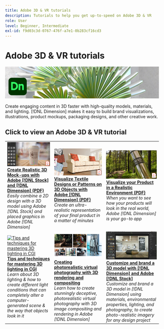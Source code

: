 ```yaml
---
title: Adobe 3D & VR tutorials
description: Tutorials to help you get up-to-speed on Adobe 3D & VR
role: User
level: Beginner, Intermediate
exl-id: f9d03c3d-0767-476f-a7e1-0b283cf16cd3
---
```

# Adobe 3D & VR tutorials

![Creative Cloud Hero Image](../assets/Dimenio.jpg)

Create engaging content in 3D faster with high-quality models, materials, and lighting. [!DNL Dimension] makes it easy to build brand visualizations, illustrations, product mockups, packaging designs, and other creative work.

## Click to view an Adobe 3D & VR tutorial

<table>
<tr>
 <td>
   <a href="assets/CreateRealistic3DMockupswithAdobeStockandDimension.pdf">
      <img alt="Create Realistic 3D Mock-ups with Adobe [!DNL Stock] and [!DNL Dimension]" src="assets/CreateRealistic3DMockupswithAdobeStockandDimension.jpg" />
   </a>
    <div>
   <a href="assets/CreateRealistic3DMockupswithAdobeStockandDimension.pdf"><strong>Create Realistic 3D Mock-ups with Adobe [!DNL Stock] and [!DNL Dimension] (PDF)</strong></a>
    </div>
    <em>Easily combine a 2D design with a 3D model using Adobe [!DNL Stock] and placed graphics in Adobe [!DNL Dimension]</em>
    <br>
  </td>
  <td>
   <a href="assets/VisualizeTextileDesignsorPatternson3DObjectswithAdobeDimension.pdf">
      <img alt="Visualize Textile Designs or Patterns on 3D Objects with Adobe [!DNL Dimension]" src="assets/VisualizeTextileDesignsorPatternson3DObjectswithAdobeDimension.jpg" />
   </a>
    <div>
   <a href="assets/VisualizeTextileDesignsorPatternson3DObjectswithAdobeDimension.pdf"><strong>Visualize Textile Designs or Patterns on 3D Objects with Adobe [!DNL Dimension] (PDF)</strong></a>
    </div>
    <em>Create an ultra-realistic representation of your final product in a matter of minutes</em>
    <br>
  </td>
  <td>
   <a href="../cce/assets/VisualizeyourProductinaRealisticEnvironment.pdf">
      <img alt="Visualize your Product in a Realistic Environment" src="assets/VisualizeyourProductinaRealisticEnvironment.jpg" />
   </a>
    <div>
   <a href="../cce/assets/VisualizeyourProductinaRealisticEnvironment.pdf"><strong>Visualize your Product in a Realistic Environment (PDF)</strong></a>
    </div>
    <em>When you want to see how your products will look in the real world, Adobe [!DNL Dimension] is your go-to app</em>
    <br>
  </td>
</tr>
   <tr>
 <td>
   <a href="mastering3dlighting.md">
      <img alt="Tips and techniques for mastering 3D lighting in CGI" src="assets/Mastering3dlighting_1.gif" />
   </a>
    <div>
   <a href="mastering3dlighting.md"><strong>Tips and techniques for mastering 3D lighting in CGI</strong></a>
    </div>
    <em>Learn about 3D lighting & how to create different light conditions that can completely alter a computer-generated scene & the way that objects look in it</em>
    <br>
  </td>
  <td>
   <a href="photorealistic.md">
      <img alt="Creating photorealistic virtual photography with 3D rendering and compositing" src="assets/Photorealistic_TOC.png" />
   </a>
    <div>
   <a href="photorealistic.md"><strong>Creating photorealistic virtual photography with 3D rendering and compositing</strong></a>
    </div>
    <em>Learn how to create stunningly deceptive, photorealistic virtual photography with 3D image compositing and rendering in Adobe [!DNL Dimension]</em>
    <br>
  </td>
  <td>
   <a href="3ddimensionstock.md">
      <img alt="Customize and brand a 3D model with [!DNL Dimension] and Adobe [!DNL Stock]" src="assets/3ddimensionstock.jpg" />
   </a>
    <div>
   <a href="3ddimensionstock.md"><strong>Customize and brand a 3D model with [!DNL Dimension] and Adobe [!DNL Stock]</strong></a>
    </div>
    <em>Customize and brand a 3D model in [!DNL Dimension] using materials, environmental properties, lighting, and photography, to create photo-realistic imagery for any design project</em>
    <br>
  </td>
</tr>
</table>

